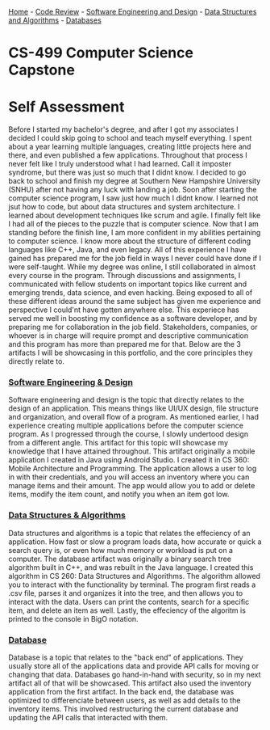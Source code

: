[Home](README.md) - [Code Review](CodeReview.md) - [Software Engineering and Design](SoftwareEngineering_Design.md) - [Data Structures and Algorithms](DataStructures_Algorithms.md) - [Databases](Database.md)

# CS-499 Computer Science Capstone
# Self Assessment
  Before I started my bachelor's degree, and after I got my associates I decided I could skip going to school and teach myself everything. I spent about a year learning multiple languages, creating little projects here and there, and even published a few applications. Throughout that process I never felt like I truly understood what I had learned. Call it imposter syndrome, but there was just so much that I didnt know. I decided to go back to school and finish my degree at Southern New Hampshire University (SNHU) after not having any luck with landing a job. Soon after starting the computer science program, I saw just how much I didnt know. I learned not jsut how to code, but about data structures and system architecture. I learned about development techniques like scrum and agile. I finally felt like I had all of the pieces to the puzzle that is computer science. Now that I am standing before the finish line, I am more confident in my abilities pertaining to computer science. I know more about the structure of different coding languages like C++, Java, and even legacy. All of this experience I have gained has prepared me for the job field in ways I never could have done if I were self-taught. 
  While my degree was online, I still collaborated in almost every course in the program. Through discussions and assignments, I communicated with fellow students on important topics like current and emerging trends, data science, and even hacking. Being exposed to all of these different ideas around the same subject has given me experience and perspective I could'nt have gotten anywhere else. This experiece has served me well in boosting my confidence as a software developer, and by preparing me for collaboration in the job field. Stakeholders, companies, or whoever is in charge will require prompt and descriptive communication and this program has more than prepared me for that. Below are the 3 artifacts I will be showcasing in this portfolio, and the core principles they directly relate to. 

### [Software Engineering & Design](SoftwareEngineering_Design.md)
  Software engineering and design is the topic that directly relates to the design of an application. This means things like UI/UX design, file structure and organization, and overall flow of a program. As mentioned earlier, I had experience creating multiple applications before the computer science program. As I progressed through the course, I slowly undertood design from a different angle. This artifact for this topic will showcase my knowledge that I have attained throughout. 
  This artifact originally a mobile application I created in Java using Android Studio. I created it in CS 360: Mobile Architecture and Programming. The application allows a user to log in with their credentials, and you will access an inventory where you can manage items and their amount. The app would allow you to add or delete items, modify the item count, and notify you when an item got low. 
### [Data Structures & Algorithms](DataStructures_Algorithms.md)
  Data structures and algorithms is a topic that relates the effeciency of an application. How fast or slow a program loads data, how accurate or quick a search query is, or even how much memory or workload is put on a computer. 
  The database artifact was originally a binary search tree algorithm built in C++, and was rebuilt in the Java language. I created this algorithm in CS 260: Data Structures and Algorithms. The algorithm allowed you to interact with the functionality by terminal. The program first reads a .csv file, parses it and organizes it into the tree, and then allows you to interact with the data. Users can print the contents, search for a specific item, and delete an item as well. Lastly, the effeciency of the algoritm is printed to the console in BigO notation.
### [Database](Database.md)
  Database is a topic that relates to the "back end" of applications. They usually store all of the applications data and provide API calls for moving or changing that data. Databases go hand-in-hand with security, so in my next artifact all of that will be showcased. 
  This artifact also used the inventory application from the first artifact. In the back end, the database was optimized to differenciate between users, as well as add details to the inventory items. This involved restructuring the current database and updating the API calls that interacted with them.
